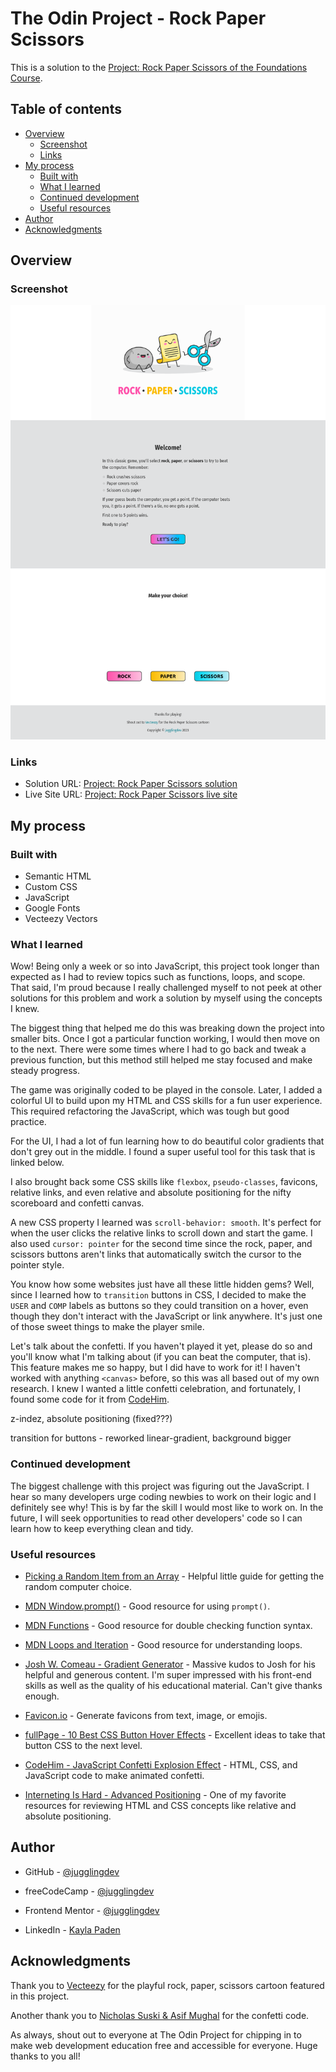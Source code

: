 # The Odin Project - Rock Paper Scissors

This is a solution to the [Project: Rock Paper Scissors of the Foundations Course](https://www.theodinproject.com/lessons/foundations-rock-paper-scissors).

## Table of contents

- [Overview](#overview)
  - [Screenshot](#screenshot)
  - [Links](#links)
- [My process](#my-process)
  - [Built with](#built-with)
  - [What I learned](#what-i-learned)
  - [Continued development](#continued-development)
  - [Useful resources](#useful-resources)
- [Author](#author)
- [Acknowledgments](#acknowledgments)

## Overview

### Screenshot

![Rock Paper Scissors screenshot](./rock-paper-scissors-screenshot.png)

### Links

- Solution URL: [Project: Rock Paper Scissors solution](https://github.com/jugglingdev/rock-paper-scissors)
- Live Site URL: [Project: Rock Paper Scissors live site](https://jugglingdev.github.io/rock-paper-scissors/)

## My process

### Built with

- Semantic HTML
- Custom CSS
- JavaScript
- Google Fonts
- Vecteezy Vectors

### What I learned

Wow!  Being only a week or so into JavaScript, this project took longer than expected as I had to review topics such as functions, loops, and scope.  That said, I'm proud because I really challenged myself to not peek at other solutions for this problem and work a solution by myself using the concepts I knew.  

The biggest thing that helped me do this was breaking down the project into smaller bits.  Once I got a particular function working, I would then move on to the next.  There were some times where I had to go back and tweak a previous function, but this method still helped me stay focused and make steady progress.

The game was originally coded to be played in the console.  Later, I added a colorful UI to build upon my HTML and CSS skills for a fun user experience.  This required refactoring the JavaScript, which was tough but good practice.

For the UI, I had a lot of fun learning how to do beautiful color gradients that don't grey out in the middle.  I found a super useful tool for this task that is linked below.

I also brought back some CSS skills like `flexbox`, `pseudo-classes`, favicons, relative links, and even relative and absolute positioning for the nifty scoreboard and confetti canvas.

A new CSS property I learned was `scroll-behavior: smooth`.  It's perfect for when the user clicks the relative links to scroll down and start the game.  I also used `cursor: pointer` for the second time since the rock, paper, and scissors buttons aren't links that automatically switch the cursor to the pointer style.

You know how some websites just have all these little hidden gems?  Well, since I learned how to `transition` buttons in CSS, I decided to make the `USER` and `COMP` labels as buttons so they could transition on a hover, even though they don't interact with the JavaScript or link anywhere.  It's just one of those sweet things to make the player smile.

Let's talk about the confetti.  If you haven't played it yet, please do so and you'll know what I'm talking about (if you can beat the computer, that is).  This feature makes me so happy, but I did have to work for it!  I haven't worked with anything `<canvas>` before, so this was all based out of my own research.  I knew I wanted a little confetti celebration, and fortunately, I found some code for it from [CodeHim](https://www.codehim.com/animation-effects/javascript-confetti-explosion-effect/).  

z-indez, absolute positioning (fixed???)

transition for buttons - reworked linear-gradient, background bigger

### Continued development

The biggest challenge with this project was figuring out the JavaScript.  I hear so many developers urge coding newbies to work on their logic and I definitely see why!  This is by far the skill I would most like to work on.  In the future, I will seek opportunities to read other developers' code so I can learn how to keep everything clean and tidy.

### Useful resources

- [Picking a Random Item from an Array](https://www.kirupa.com/html5/picking_random_item_from_array.htm) - Helpful little guide for getting the random computer choice.

- [MDN Window.prompt()](https://developer.mozilla.org/en-US/docs/Web/API/Window/prompt) - Good resource for using `prompt()`.

- [MDN Functions](https://developer.mozilla.org/en-US/docs/Web/JavaScript/Guide/Functions) - Good resource for double checking function syntax.

- [MDN Loops and Iteration](https://developer.mozilla.org/en-US/docs/Web/JavaScript/Guide/Loops_and_iteration) - Good resource for understanding loops.

- [Josh W. Comeau - Gradient Generator](https://www.joshwcomeau.com/gradient-generator/) - Massive kudos to Josh for his helpful and generous content.  I'm super impressed with his front-end skills as well as the quality of his educational material.  Can't give thanks enough.

- [Favicon.io](https://favicon.io/) - Generate favicons from text, image, or emojis.

- [fullPage - 10 Best CSS Button Hover Effects](https://alvarotrigo.com/blog/best-css-button-hover-effects/) - Excellent ideas to take that button CSS to the next level.

- [CodeHim - JavaScript Confetti Explosion Effect](https://www.codehim.com/animation-effects/javascript-confetti-explosion-effect/) - HTML, CSS, and JavaScript code to make animated confetti.

- [Interneting Is Hard - Advanced Positioning](https://www.internetingishard.com/html-and-css/advanced-positioning/) - One of my favorite resources for reviewing HTML and CSS concepts like relative and absolute positioning.

## Author

- GitHub - [@jugglingdev](https://github.com/jugglingdev)

- freeCodeCamp - [@jugglingdev](https://www.freecodecamp.org/jugglingdev)

- Frontend Mentor - [@jugglingdev](https://www.frontendmentor.io/profile/jugglingdev)

- LinkedIn - [Kayla Paden](https://www.linkedin.com/in/kayla-marie-paden)

## Acknowledgments

Thank you to [Vecteezy](https://www.vecteezy.com/free-vector/rock-paper-scissors) for the playful rock, paper, scissors cartoon featured in this project.

Another thank you to [Nicholas Suski & Asif Mughal](https://www.codehim.com/animation-effects/javascript-confetti-explosion-effect/) for the confetti code.

As always, shout out to everyone at The Odin Project for chipping in to make web development education free and accessible for everyone.  Huge thanks to you all!